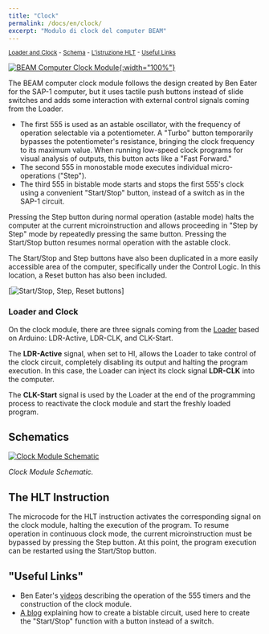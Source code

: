 ```yaml
---
title: "Clock"
permalink: /docs/en/clock/
excerpt: "Modulo di clock del computer BEAM"
---
```

<small>[Loader and Clock](#il-loader-e-il-clock) - [Schema](#schema) - [L'istruzione HLT](#listruzione-hlt) - [Useful Links](#link-utili)</small>

[![BEAM Computer Clock Module](../../assets/clock/15-beam-clock.png "BEAM Computer Clock Module"){:width="100%"}](../../assets/clock/15-beam-clock.png)

The BEAM computer clock module follows the design created by Ben Eater for the SAP-1 computer, but it uses tactile push buttons instead of slide switches and adds some interaction with external control signals coming from the Loader.

- The first 555 is used as an astable oscillator, with the frequency of operation selectable via a potentiometer. A "Turbo" button temporarily bypasses the potentiometer's resistance, bringing the clock frequency to its maximum value. When running low-speed clock programs for visual analysis of outputs, this button acts like a "Fast Forward."
- The second 555 in monostable mode executes individual micro-operations ("Step").
- The third 555 in bistable mode starts and stops the first 555's clock using a convenient "Start/Stop" button, instead of a switch as in the SAP-1 circuit.

Pressing the Step button during normal operation (astable mode) halts the computer at the current microinstruction and allows proceeding in "Step by Step" mode by repeatedly pressing the same button. Pressing the Start/Stop button resumes normal operation with the astable clock.

The Start/Stop and Step buttons have also been duplicated in a more easily accessible area of the computer, specifically under the Control Logic. In this location, a Reset button has also been included.

[![Start/Stop, Step, Reset buttons](../../assets/clock/15-run-step-reset.png "Start/Stop, Step, Reset buttons")]

### Loader and Clock

On the clock module, there are three signals coming from the [Loader](../en/loader/) based on Arduino: LDR-Active, LDR-CLK, and CLK-Start.

The **LDR-Active** signal, when set to HI, allows the Loader to take control of the clock circuit, completely disabling its output and halting the program execution. In this case, the Loader can inject its clock signal **LDR-CLK** into the computer.

The **CLK-Start** signal is used by the Loader at the end of the programming process to reactivate the clock module and start the freshly loaded program.

## Schematics

[![Clock Module Schematic](../../assets/clock/15-clock-schema.png "Clock Module Schematic")](../../assets/clock/15-clock-schema.png)

*Clock Module Schematic.*

## The HLT Instruction

The microcode for the HLT instruction activates the corresponding signal on the clock module, halting the execution of the program. To resume operation in continuous clock mode, the current microinstruction must be bypassed by pressing the Step button. At this point, the program execution can be restarted using the Start/Stop button.

## "Useful Links"

- Ben Eater's <a href="https://eater.net/8bit/clock" target="_blank">videos</a> describing the operation of the 555 timers and the construction of the clock module.
- <a href="https://todbot.com/blog/2010/01/02/momentary-button-as-onoff-toggle-using-555/" target="_blank">A blog</a> explaining how to create a bistable circuit, used here to create the "Start/Stop" function with a button instead of a switch.
